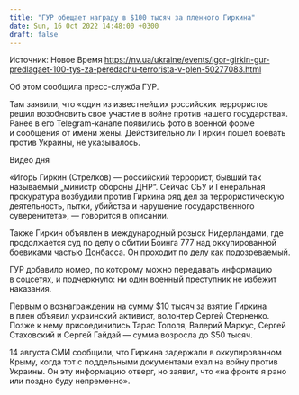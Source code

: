 ```yaml
---
title: "ГУР обещает награду в $100 тысяч за пленного Гиркина"
date: Sun, 16 Oct 2022 14:48:00 +0300
draft: false
---
```

Источник: Новое Время https://nv.ua/ukraine/events/igor-girkin-gur-predlagaet-100-tys-za-peredachu-terrorista-v-plen-50277083.html


 Об этом сообщила пресс-служба ГУР.

Там заявили, что «один из известнейших российских террористов решил возобновить свое участие в войне против нашего государства». Ранее в его Telegram-канале появились фото в военной форме и сообщения от имени жены. Действительно ли Гиркин пошел воевать против Украины, не указывалось.

 Видео дня   

«Игорь Гиркин (Стрелков) — российский террорист, бывший так называемый „министр обороны ДНР“. Сейчас СБУ и Генеральная прокуратура возбудили против Гиркина ряд дел за террористическую деятельность, пытки, убийства и нарушение государственного суверенитета», — говорится в описании.

Также Гиркин объявлен в международный розыск Нидерландами, где продолжается суд по делу о сбитии Боинга 777 над оккупированной боевиками частью Донбасса. Он проходит по делу как подозреваемый.

ГУР добавило номер, по которому можно передавать информацию в соцсетях, и подчеркнуло: ни один военный преступник не избежит наказания.

Первым о вознаграждении на сумму $10 тысяч за взятие Гиркина в плен объявил украинский активист, волонтер Сергей Стерненко. Позже к нему присоединились Тарас Тополя, Валерий Маркус, Сергей Стаховский и Сергей Гайдай — сумма возросла до $50 тысяч.

14 августа СМИ сообщили, что Гиркина задержали в оккупированном Крыму, когда тот с поддельными документами ехал на войну против Украины. Он эту информацию отверг, но заявил, что «на фронте я рано или поздно буду непременно».
